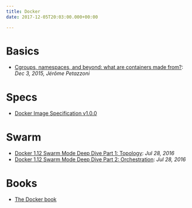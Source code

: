 ```yaml
---
title: Docker
date: 2017-12-05T20:03:00.000+00:00

---
```

# Basics

- [Cgroups, namespaces, and beyond: what are containers made from?](https://www.youtube.com/watch?v=sK5i-N34im8): <span class="fa fa-youtube fa-lg" aria-hidden="true"></span> <em>Dec 3, 2015, Jérôme Petazzoni</em>

# Specs

- [Docker Image Specification v1.0.0](https://github.com/moby/moby/blob/master/image/spec/v1.md) <span class="fa fa-github fa-lg" aria-hidden="true"></span> 


# Swarm

- [Docker 1.12 Swarm Mode Deep Dive Part 1: Topology](https://www.youtube.com/watch?v=dooPhkXT9yI): <span class="fa fa-youtube fa-lg" aria-hidden="true"></span> <em>Jul 28, 2016</em>
- [Docker 1.12 Swarm Mode Deep Dive Part 2: Orchestration](https://www.youtube.com/watch?v=_F6PSP-qhdA): <span class="fa fa-youtube fa-lg" aria-hidden="true"></span> <em>Jul 28, 2016</em>

# Books

- [The Docker book](https://dockerbook.com/)
